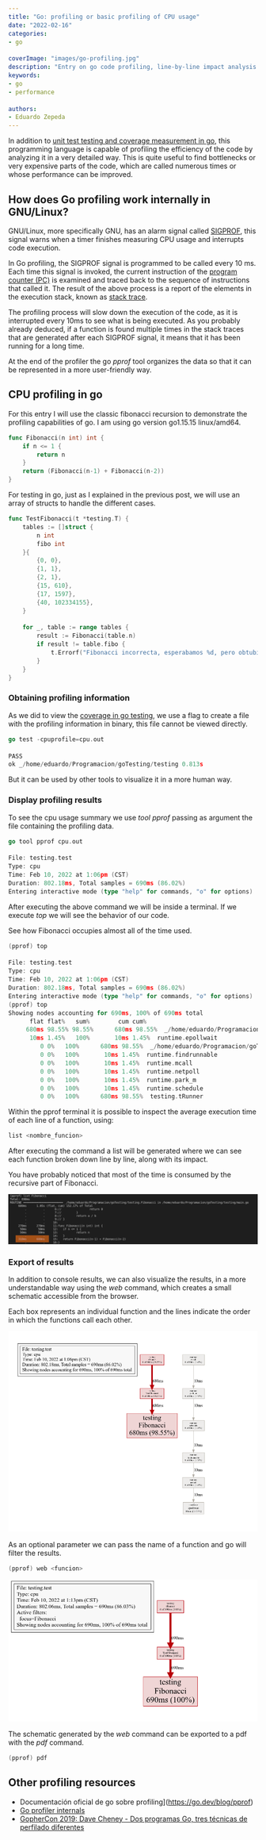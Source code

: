 ```yaml
---
title: "Go: profiling or basic profiling of CPU usage"
date: "2022-02-16"
categories:
- go

coverImage: "images/go-profiling.jpg"
description: "Entry on go code profiling, line-by-line impact analysis and export of results to web and pdf format."
keywords:
- go
- performance

authors:
- Eduardo Zepeda
---
```


In addition to [unit test testing and coverage measurement in go](/go-basic-testing-and-coverage/), this programming language is capable of profiling the efficiency of the code by analyzing it in a very detailed way. This is quite useful to find bottlenecks or very expensive parts of the code, which are called numerous times or whose performance can be improved.

## How does Go profiling work internally in GNU/Linux?

GNU/Linux, more specifically GNU, has an alarm signal called [SIGPROF](https://www.gnu.org/software/libc/manual/html_node/Alarm-Signals.html), this signal warns when a timer finishes measuring CPU usage and interrupts code execution.

In Go profiling, the SIGPROF signal is programmed to be called every 10 ms. Each time this signal is invoked, the current instruction of the [program counter (PC)](https://es.wikipedia.org/wiki/Contador_de_programa) is examined and traced back to the sequence of instructions that called it. The result of the above process is a report of the elements in the execution stack, known as [stack trace](https://es.wikipedia.org/wiki/Stack_trace).

The profiling process will slow down the execution of the code, as it is interrupted every 10ms to see what is being executed. As you probably already deduced, if a function is found multiple times in the stack traces that are generated after each SIGPROF signal, it means that it has been running for a long time.

At the end of the profiler the go _pprof_ tool organizes the data so that it can be represented in a more user-friendly way.

## CPU profiling in go

For this entry I will use the classic fibonacci recursion to demonstrate the profiling capabilities of go. I am using go version go1.15.15 linux/amd64.

```go
func Fibonacci(n int) int {
    if n <= 1 {
    	return n
    }
    return (Fibonacci(n-1) + Fibonacci(n-2))
}
```

For testing in go, just as I explained in the previous post, we will use an array of structs to handle the different cases.

```go
func TestFibonacci(t *testing.T) {
    tables := []struct {
    	n int
    	fibo int
    }{
    	{0, 0},
    	{1, 1},
    	{2, 1},
    	{15, 610},
    	{17, 1597},
    	{40, 102334155},
    }

    for _, table := range tables {
    	result := Fibonacci(table.n)
    	if result != table.fibo {
    		t.Errorf("Fibonacci incorrecta, esperabamos %d, pero obtubimos %d", table.fibo, result)
    	}
    }
}
```

### Obtaining profiling information

As we did to view the [coverage in go testing](/go-basic-testing-and-coverage/), we use a flag to create a file with the profiling information in binary, this file cannot be viewed directly.

```go
go test -cpuprofile=cpu.out

PASS
ok _/home/eduardo/Programacion/goTesting/testing 0.813s
```

But it can be used by other tools to visualize it in a more human way.

### Display profiling results

To see the cpu usage summary we use _tool pprof_ passing as argument the file containing the profiling data.

```go
go tool pprof cpu.out

File: testing.test
Type: cpu
Time: Feb 10, 2022 at 1:06pm (CST)
Duration: 802.18ms, Total samples = 690ms (86.02%)
Entering interactive mode (type "help" for commands, "o" for options)
```

After executing the above command we will be inside a terminal. If we execute _top_ we will see the behavior of our code.

See how Fibonacci occupies almost all of the time used.

```go
(pprof) top

File: testing.test
Type: cpu
Time: Feb 10, 2022 at 1:06pm (CST)
Duration: 802.18ms, Total samples = 690ms (86.02%)
Entering interactive mode (type "help" for commands, "o" for options)
(pprof) top
Showing nodes accounting for 690ms, 100% of 690ms total
      flat flat%   sum%        cum cum%
     680ms 98.55% 98.55%      680ms 98.55%  _/home/eduardo/Programacion/goTesting/testing.Fibonacci
      10ms 1.45%   100%       10ms 1.45%  runtime.epollwait
         0 0%   100%      680ms 98.55%  _/home/eduardo/Programacion/goTesting/testing.TestFibonacci
         0 0%   100%       10ms 1.45%  runtime.findrunnable
         0 0%   100%       10ms 1.45%  runtime.mcall
         0 0%   100%       10ms 1.45%  runtime.netpoll
         0 0%   100%       10ms 1.45%  runtime.park_m
         0 0%   100%       10ms 1.45%  runtime.schedule
         0 0%   100%      680ms 98.55%  testing.tRunner
```

Within the pprof terminal it is possible to inspect the average execution time of each line of a function, using:

```go
list <nombre_funcion>
```

After executing the command a list will be generated where we can see each function broken down line by line, along with its impact.

You have probably noticed that most of the time is consumed by the recursive part of Fibonacci.

![Results of the list profiling command in go showing the impact of each line of code. ](images/GoListProfile.png)

### Export of results

In addition to console results, we can also visualize the results, in a more understandable way using the _web_ command, which creates a small schematic accessible from the browser.

Each box represents an individual function and the lines indicate the order in which the functions call each other.

![Result of the profiling web command in go. The fibonacci function is shown in large and red](images/GoWebProfile.png)

As an optional parameter we can pass the name of a function and go will filter the results.

```go
(pprof) web <funcion>
```

![Web command allows to isolate results by function](images/GoWebProfileFunction.png)

The schematic generated by the _web_ command can be exported to a pdf with the _pdf_ command.

```go
(pprof) pdf
```

## Other profiling resources

* Documentación oficial de go sobre profiling](https://go.dev/blog/pprof)
* [Go profiler internals](https://www.instana.com/blog/go-profiler-internals/)
* [GopherCon 2019: Dave Cheney - Dos programas Go, tres técnicas de perfilado diferentes](https://www.youtube.com/watch?v=nok0aYiGiYA)